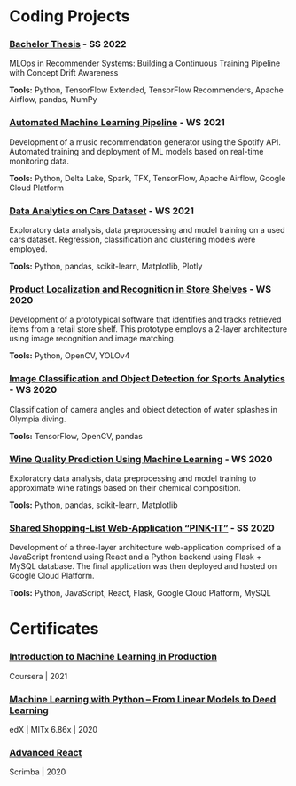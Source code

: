 # Coding Projects

### [Bachelor Thesis](https://github.com/MyPetOctocat/bachelor_2022) - SS 2022
MLOps in Recommender Systems: Building a Continuous Training Pipeline with Concept Drift Awareness

**Tools:**  Python, TensorFlow Extended, TensorFlow Recommenders, Apache Airflow, pandas, NumPy

### [Automated Machine Learning Pipeline](https://github.com/RaphaelMitas/MLops-Gruppe-C) - WS 2021
Development of a music recommendation generator using the Spotify API. Automated training and deployment of ML models based on real-time monitoring data.

**Tools:** 	Python, Delta Lake, Spark, TFX, TensorFlow, Apache Airflow, Google Cloud Platform

### [Data Analytics on Cars Dataset](https://github.com/MyPetOctocat/Applied-Analytics) - WS 2021
Exploratory data analysis, data preprocessing and model training on a used cars dataset. Regression, classification and clustering models were employed. 

**Tools:** 	Python, pandas, scikit-learn, Matplotlib, Plotly 

### [Product Localization and Recognition in Store Shelves](https://github.com/MyPetOctocat/marketing_ai) - WS 2020
Development of a prototypical software that identifies and tracks retrieved items from a retail store shelf. This prototype employs a 2-layer architecture using image recognition and image matching.

**Tools:** 	Python, OpenCV, YOLOv4

### [Image Classification and Object Detection for Sports Analytics](https://github.com/MyPetOctocat/deep_learning_olympia_2020) - WS 2020
Classification of camera angles and object detection of water splashes in Olympia diving.

**Tools:** 	TensorFlow, OpenCV, pandas 

### [Wine Quality Prediction Using Machine Learning](https://github.com/MyPetOctocat/advanced_data_science) - WS 2020
Exploratory data analysis, data preprocessing and model training to approximate wine ratings based on their chemical composition.

**Tools:** 	Python, pandas, scikit-learn, Matplotlib

### [Shared Shopping-List Web-Application “PINK-IT”](https://github.com/alexanderciuffreda/software-praktikum) - SS 2020
Development of a three-layer architecture web-application comprised of a JavaScript frontend using React and a Python backend using Flask + MySQL database. The final application was then deployed and hosted on Google Cloud Platform.

**Tools:** 	Python, JavaScript, React, Flask, Google Cloud Platform, MySQL


# Certificates

### [Introduction to Machine Learning in Production](https://coursera.org/verify/XBJDYTZ4NLSW)
Coursera | 2021

### [Machine Learning with Python – From Linear Models to Deed Learning](https://courses.edx.org/certificates/034a50aba0a14a43b8c6b8e6f834c483)
edX | MITx 6.86x | 2020

### [Advanced React](https://scrimba.com/certificate/uvNgwVc4/greact)
Scrimba | 2020



